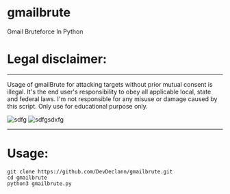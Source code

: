 # gmailbrute
Gmail Bruteforce In Python

<h1>Legal disclaimer:</h1>
<hr>

Usage of gmailBrute for attacking targets without prior mutual consent is illegal. It's the end user's responsibility to obey all applicable local, state and federal laws. I'm not responsible for any misuse or damage caused by this script. Only use for educational purpose only.


![sdfg](https://user-images.githubusercontent.com/62638427/109288385-ab04c000-7889-11eb-8f39-3bfdd5339a81.jpg)
![sdfgsdxfg](https://user-images.githubusercontent.com/62638427/109288399-adffb080-7889-11eb-8d64-f361d233bcda.jpg)
<hr>

<h1>Usage:</h1>
<pre><code>git clone https://github.com/DevDeclann/gmailbrute.git
cd gmailbrute
python3 gmailbrute.py
</code></pre>
